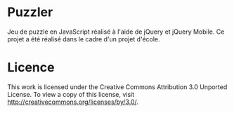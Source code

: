 Puzzler
=======

Jeu de puzzle en JavaScript réalisé à l'aide de jQuery et jQuery Mobile. Ce projet a été réalisé dans le cadre d'un projet d'école.

Licence
=======

This work is licensed under the Creative Commons Attribution 3.0 Unported License. To view a copy of this license, visit http://creativecommons.org/licenses/by/3.0/.
